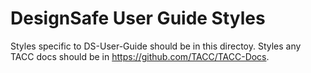 # DesignSafe User Guide Styles

Styles specific to DS-User-Guide should be in this directoy.
Styles any TACC docs should be in https://github.com/TACC/TACC-Docs.
